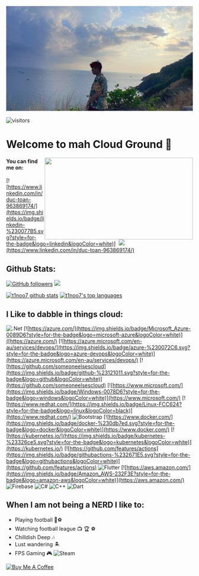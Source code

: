 <img src="IMGs/344547650_612108427499863_8286509013161446974_n.jpg"/>

![visitors](https://vbr.nathanchung.dev/badge?page_id=t1noo7.t1noo7&color=red)
# Welcome to mah Cloud Ground 👋

<img align="right" src="https://media1.giphy.com/media/13HgwGsXF0aiGY/giphy.gif" width="400" height="220" />
<img align='right' src='https://user-images.githubusercontent.com/5713670/87202985-820dcb80-c2b6-11ea-9f56-7ec461c497c3.gif' width='200'>

#### You can find me on:
[![https://www.linkedin.com/in/duc-toan-963869174/](https://img.shields.io/badge/linkedin-%230077B5.svg?style=for-the-badge&logo=linkedin&logoColor=white)](https://www.linkedin.com/in/duc-toan-963869174/)

## Github Stats:
[![GitHub followers](https://img.shields.io/github/followers/t1noo7.svg?style=social&label=Follow&maxAge=2592000)](https://github.com/someoneelsescloud?tab=followers)
![](images/userstats.svg)

[![t1noo7 github stats](https://github-readme-stats.vercel.app/api?username=t1noo7)](https://github.com/t1noo7/github-readme-stats)
[![t1noo7's top languages](https://github-readme-stats.vercel.app/api/top-langs/?username=t1noo7)](https://github.com/t1noo7/github-readme-stats)

## I Like to dabble in things cloud:
![.Net](https://img.shields.io/badge/.NET-5C2D91?style=for-the-badge&logo=.net&logoColor=white)
[![https://azure.com/](https://img.shields.io/badge/Microsoft_Azure-0089D6?style=for-the-badge&logo=microsoft-azure&logoColor=white)]([https://azure.com/)
[![https://azure.microsoft.com/en-au/services/devops/](https://img.shields.io/badge/azure-%230072C6.svg?style=for-the-badge&logo=azure-devops&logoColor=white)](https://azure.microsoft.com/en-au/services/devops/)
[![https://github.com/someoneelsescloud](https://img.shields.io/badge/github-%23121011.svg?style=for-the-badge&logo=github&logoColor=white)](https://github.com/someoneelsescloud)
[![https://www.microsoft.com/](https://img.shields.io/badge/Windows-0078D6?style=for-the-badge&logo=windows&logoColor=white)](https://www.microsoft.com/)
[![https://www.redhat.com/](https://img.shields.io/badge/Linux-FCC624?style=for-the-badge&logo=linux&logoColor=black)](https://www.redhat.com/)
![Bootstrap](https://img.shields.io/badge/bootstrap-%238511FA.svg?style=for-the-badge&logo=bootstrap&logoColor=white)
[![https://www.docker.com/](https://img.shields.io/badge/docker-%230db7ed.svg?style=for-the-badge&logo=docker&logoColor=white)](https://www.docker.com/)
[![https://kubernetes.io/](https://img.shields.io/badge/kubernetes-%23326ce5.svg?style=for-the-badge&logo=kubernetes&logoColor=white)](https://kubernetes.io/)
[![https://github.com/features/actions](https://img.shields.io/badge/githubactions-%232671E5.svg?style=for-the-badge&logo=githubactions&logoColor=white)](https://github.com/features/actions)
![Flutter](https://img.shields.io/badge/Flutter-%2302569B.svg?style=for-the-badge&logo=Flutter&logoColor=white)
[![https://aws.amazon.com/](https://img.shields.io/badge/Amazon_AWS-232F3E?style=for-the-badge&logo=amazon-aws&logoColor=white)](https://aws.amazon.com/)
![Firebase](https://img.shields.io/badge/firebase-%23039BE5.svg?style=for-the-badge&logo=firebase)
![C#](https://img.shields.io/badge/c%23-%23239120.svg?style=for-the-badge&logo=csharp&logoColor=white)
![C++](https://img.shields.io/badge/c++-%2300599C.svg?style=for-the-badge&logo=c%2B%2B&logoColor=white)
![Dart](https://img.shields.io/badge/dart-%230175C2.svg?style=for-the-badge&logo=dart&logoColor=white)

## When I am not being a NERD I like to:
- Playing football 🦵⚽
- Watching football league 📺 🏆 ⚽
- Chilldish Deep 🎶
- Lust wandering 🏝️
- FPS Gaming 🎮 ![Steam](https://img.shields.io/badge/steam-%23000000.svg?style=for-the-badge&logo=steam&logoColor=white)


<a href="https://www.buymeacoffee.com/t1lo.choc0" target="_blank"><img src="https://cdn.buymeacoffee.com/buttons/v2/default-red.png" alt="Buy Me A Coffee" width="150" ></a>
